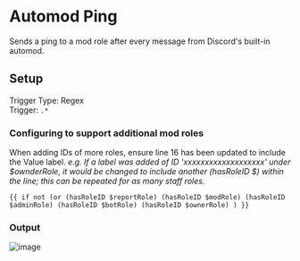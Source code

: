 # Automod Ping

Sends a ping to a mod role after every message from Discord's built-in automod.

## Setup
Trigger Type: Regex<br />
Trigger: `.*`

### Configuring to support additional mod roles
When adding IDs of more roles, ensure line 16 has been updated to include the Value label.
_e.g. If a label was added of ID 'xxxxxxxxxxxxxxxxxxx' under $ownderRole, it would be changed to include another (hasRoleID $) within the line; this can be repeated for as many staff roles._
```
{{ if not (or (hasRoleID $reportRole) (hasRoleID $modRole) (hasRoleID $adminRole) (hasRoleID $botRole) (hasRoleID $ownerRole) ) }}
```

### Output
![image](https://user-images.githubusercontent.com/97837239/179002730-2759d05d-2e0c-4a46-8962-4aae5b8719bd.png)
